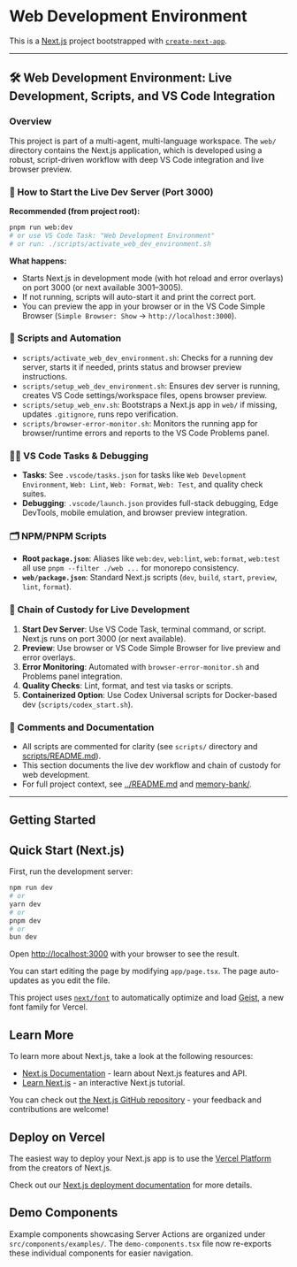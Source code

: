 # Web Development Environment

This is a [Next.js](https://nextjs.org) project bootstrapped with [`create-next-app`](https://nextjs.org/docs/app/api-reference/cli/create-next-app).

---

## 🛠️ Web Development Environment: Live Development, Scripts, and VS Code Integration

### Overview

This project is part of a multi-agent, multi-language workspace. The `web/` directory contains the Next.js application, which is developed using a robust, script-driven workflow with deep VS Code integration and live browser preview.

### 🚦 How to Start the Live Dev Server (Port 3000)

**Recommended (from project root):**

```bash
pnpm run web:dev
# or use VS Code Task: "Web Development Environment"
# or run: ./scripts/activate_web_dev_environment.sh
```

**What happens:**
- Starts Next.js in development mode (with hot reload and error overlays) on port 3000 (or next available 3001–3005).
- If not running, scripts will auto-start it and print the correct port.
- You can preview the app in your browser or in the VS Code Simple Browser (`Simple Browser: Show` → `http://localhost:3000`).

### 🧩 Scripts and Automation

- `scripts/activate_web_dev_environment.sh`: Checks for a running dev server, starts it if needed, prints status and browser preview instructions.
- `scripts/setup_web_dev_environment.sh`: Ensures dev server is running, creates VS Code settings/workspace files, opens browser preview.
- `scripts/setup_web_env.sh`: Bootstraps a Next.js app in `web/` if missing, updates `.gitignore`, runs repo verification.
- `scripts/browser-error-monitor.sh`: Monitors the running app for browser/runtime errors and reports to the VS Code Problems panel.

### 🧑‍💻 VS Code Tasks & Debugging

- **Tasks**: See `.vscode/tasks.json` for tasks like `Web Development Environment`, `Web: Lint`, `Web: Format`, `Web: Test`, and quality check suites.
- **Debugging**: `.vscode/launch.json` provides full-stack debugging, Edge DevTools, mobile emulation, and browser preview integration.

### 🗂️ NPM/PNPM Scripts

- **Root `package.json`**: Aliases like `web:dev`, `web:lint`, `web:format`, `web:test` all use `pnpm --filter ./web ...` for monorepo consistency.
- **`web/package.json`**: Standard Next.js scripts (`dev`, `build`, `start`, `preview`, `lint`, `format`).

### 🧭 Chain of Custody for Live Development

1. **Start Dev Server**: Use VS Code Task, terminal command, or script. Next.js runs on port 3000 (or next available).
2. **Preview**: Use browser or VS Code Simple Browser for live preview and error overlays.
3. **Error Monitoring**: Automated with `browser-error-monitor.sh` and Problems panel integration.
4. **Quality Checks**: Lint, format, and test via tasks or scripts.
5. **Containerized Option**: Use Codex Universal scripts for Docker-based dev (`scripts/codex_start.sh`).

### 📝 Comments and Documentation

- All scripts are commented for clarity (see `scripts/` directory and [scripts/README.md](../scripts/README.md)).
- This section documents the live dev workflow and chain of custody for web development.
- For full project context, see [../README.md](../README.md) and [memory-bank/](../memory-bank/).

---

## Getting Started


## Quick Start (Next.js)

First, run the development server:

```bash
npm run dev
# or
yarn dev
# or
pnpm dev
# or
bun dev
```

Open [http://localhost:3000](http://localhost:3000) with your browser to see the result.

You can start editing the page by modifying `app/page.tsx`. The page auto-updates as you edit the file.

This project uses [`next/font`](https://nextjs.org/docs/app/building-your-application/optimizing/fonts) to automatically optimize and load [Geist](https://vercel.com/font), a new font family for Vercel.

## Learn More

To learn more about Next.js, take a look at the following resources:

- [Next.js Documentation](https://nextjs.org/docs) - learn about Next.js features and API.
- [Learn Next.js](https://nextjs.org/learn) - an interactive Next.js tutorial.

You can check out [the Next.js GitHub repository](https://github.com/vercel/next.js) - your feedback and contributions are welcome!

## Deploy on Vercel

The easiest way to deploy your Next.js app is to use the [Vercel Platform](https://vercel.com/new?utm_medium=default-template&filter=next.js&utm_source=create-next-app&utm_campaign=create-next-app-readme) from the creators of Next.js.

Check out our [Next.js deployment documentation](https://nextjs.org/docs/app/building-your-application/deploying) for more details.

## Demo Components

Example components showcasing Server Actions are organized under `src/components/examples/`.
The `demo-components.tsx` file now re-exports these individual components for easier navigation.
